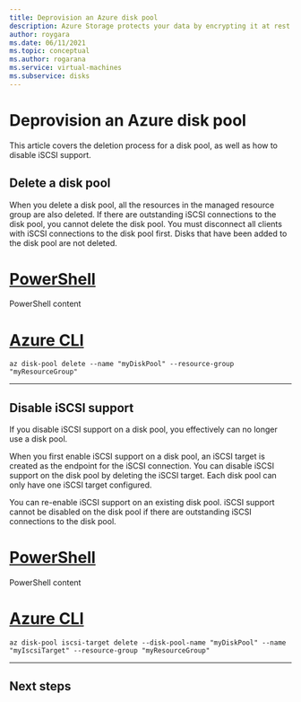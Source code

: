 ```yaml
---
title: Deprovision an Azure disk pool
description: Azure Storage protects your data by encrypting it at rest before persisting it to Storage clusters. You can use customer-managed keys to manage encryption with your own keys, or you can rely on Microsoft-managed keys for the encryption of your managed disks.
author: roygara
ms.date: 06/11/2021
ms.topic: conceptual
ms.author: rogarana
ms.service: virtual-machines
ms.subservice: disks
---
```


# Deprovision an Azure disk pool

This article covers the deletion process for a disk pool, as well as how to disable iSCSI support.

## Delete a disk pool

When you delete a disk pool, all the resources in the managed resource group are also deleted. If there are outstanding iSCSI connections to the disk pool, you cannot delete the disk pool. You must disconnect all clients with iSCSI connections to the disk pool first. Disks that have been added to the disk pool are not deleted.

# [PowerShell](#tab/azure-powershell)

PowerShell content

# [Azure CLI](#tab/azure-cli)

```azurecli
az disk-pool delete --name "myDiskPool" --resource-group "myResourceGroup"
```

---

## Disable iSCSI support

If you disable iSCSI support on a disk pool, you effectively can no longer use a disk pool.

When you first enable iSCSI support on a disk pool, an iSCSI target is created as the endpoint for the iSCSI connection. You can disable iSCSI support on the disk pool by deleting the iSCSI target. Each disk pool can only have one iSCSI target configured.

You can re-enable iSCSI support on an existing disk pool. iSCSI support cannot be disabled on the disk pool if there are outstanding iSCSI connections to the disk pool.


# [PowerShell](#tab/azure-powershell)

PowerShell content

# [Azure CLI](#tab/azure-cli)

```azurecli
az disk-pool iscsi-target delete --disk-pool-name "myDiskPool" --name "myIscsiTarget" --resource-group "myResourceGroup"
```

---

## Next steps